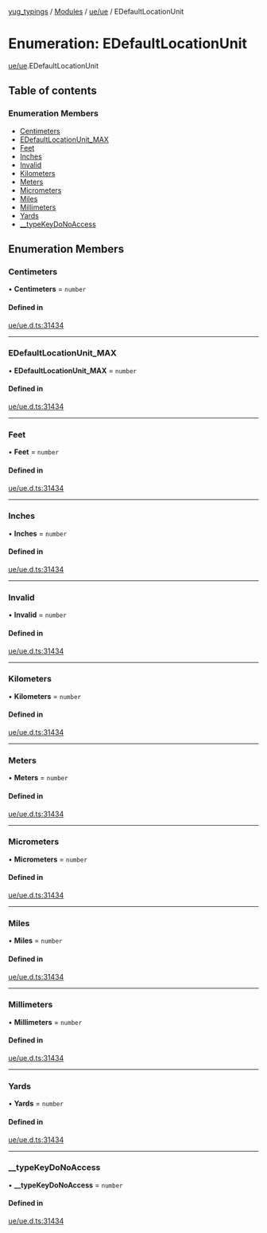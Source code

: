 [yug_typings](../README.md) / [Modules](../modules.md) / [ue/ue](../modules/ue_ue.md) / EDefaultLocationUnit

# Enumeration: EDefaultLocationUnit

[ue/ue](../modules/ue_ue.md).EDefaultLocationUnit

## Table of contents

### Enumeration Members

- [Centimeters](ue_ue.EDefaultLocationUnit.md#centimeters)
- [EDefaultLocationUnit\_MAX](ue_ue.EDefaultLocationUnit.md#edefaultlocationunit_max)
- [Feet](ue_ue.EDefaultLocationUnit.md#feet)
- [Inches](ue_ue.EDefaultLocationUnit.md#inches)
- [Invalid](ue_ue.EDefaultLocationUnit.md#invalid)
- [Kilometers](ue_ue.EDefaultLocationUnit.md#kilometers)
- [Meters](ue_ue.EDefaultLocationUnit.md#meters)
- [Micrometers](ue_ue.EDefaultLocationUnit.md#micrometers)
- [Miles](ue_ue.EDefaultLocationUnit.md#miles)
- [Millimeters](ue_ue.EDefaultLocationUnit.md#millimeters)
- [Yards](ue_ue.EDefaultLocationUnit.md#yards)
- [\_\_typeKeyDoNoAccess](ue_ue.EDefaultLocationUnit.md#__typekeydonoaccess)

## Enumeration Members

### Centimeters

• **Centimeters** = `number`

#### Defined in

[ue/ue.d.ts:31434](https://github.com/YugMetaverse/yug_typings/blob/b7d9b19/ue/ue.d.ts#L31434)

___

### EDefaultLocationUnit\_MAX

• **EDefaultLocationUnit\_MAX** = `number`

#### Defined in

[ue/ue.d.ts:31434](https://github.com/YugMetaverse/yug_typings/blob/b7d9b19/ue/ue.d.ts#L31434)

___

### Feet

• **Feet** = `number`

#### Defined in

[ue/ue.d.ts:31434](https://github.com/YugMetaverse/yug_typings/blob/b7d9b19/ue/ue.d.ts#L31434)

___

### Inches

• **Inches** = `number`

#### Defined in

[ue/ue.d.ts:31434](https://github.com/YugMetaverse/yug_typings/blob/b7d9b19/ue/ue.d.ts#L31434)

___

### Invalid

• **Invalid** = `number`

#### Defined in

[ue/ue.d.ts:31434](https://github.com/YugMetaverse/yug_typings/blob/b7d9b19/ue/ue.d.ts#L31434)

___

### Kilometers

• **Kilometers** = `number`

#### Defined in

[ue/ue.d.ts:31434](https://github.com/YugMetaverse/yug_typings/blob/b7d9b19/ue/ue.d.ts#L31434)

___

### Meters

• **Meters** = `number`

#### Defined in

[ue/ue.d.ts:31434](https://github.com/YugMetaverse/yug_typings/blob/b7d9b19/ue/ue.d.ts#L31434)

___

### Micrometers

• **Micrometers** = `number`

#### Defined in

[ue/ue.d.ts:31434](https://github.com/YugMetaverse/yug_typings/blob/b7d9b19/ue/ue.d.ts#L31434)

___

### Miles

• **Miles** = `number`

#### Defined in

[ue/ue.d.ts:31434](https://github.com/YugMetaverse/yug_typings/blob/b7d9b19/ue/ue.d.ts#L31434)

___

### Millimeters

• **Millimeters** = `number`

#### Defined in

[ue/ue.d.ts:31434](https://github.com/YugMetaverse/yug_typings/blob/b7d9b19/ue/ue.d.ts#L31434)

___

### Yards

• **Yards** = `number`

#### Defined in

[ue/ue.d.ts:31434](https://github.com/YugMetaverse/yug_typings/blob/b7d9b19/ue/ue.d.ts#L31434)

___

### \_\_typeKeyDoNoAccess

• **\_\_typeKeyDoNoAccess** = `number`

#### Defined in

[ue/ue.d.ts:31434](https://github.com/YugMetaverse/yug_typings/blob/b7d9b19/ue/ue.d.ts#L31434)

